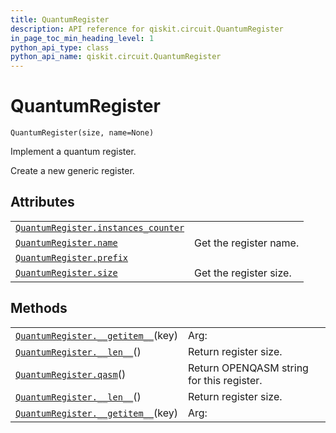 ```yaml
---
title: QuantumRegister
description: API reference for qiskit.circuit.QuantumRegister
in_page_toc_min_heading_level: 1
python_api_type: class
python_api_name: qiskit.circuit.QuantumRegister
---
```


# QuantumRegister

<span id="qiskit.circuit.QuantumRegister" />

`QuantumRegister(size, name=None)`

Implement a quantum register.

Create a new generic register.

## Attributes

|                                                                                                                                            |                        |
| ------------------------------------------------------------------------------------------------------------------------------------------ | ---------------------- |
| [`QuantumRegister.instances_counter`](qiskit.circuit.QuantumRegister.instances_counter "qiskit.circuit.QuantumRegister.instances_counter") |                        |
| [`QuantumRegister.name`](qiskit.circuit.QuantumRegister.name "qiskit.circuit.QuantumRegister.name")                                        | Get the register name. |
| [`QuantumRegister.prefix`](qiskit.circuit.QuantumRegister.prefix "qiskit.circuit.QuantumRegister.prefix")                                  |                        |
| [`QuantumRegister.size`](qiskit.circuit.QuantumRegister.size "qiskit.circuit.QuantumRegister.size")                                        | Get the register size. |

## Methods

|                                                                                                                               |                                           |
| ----------------------------------------------------------------------------------------------------------------------------- | ----------------------------------------- |
| [`QuantumRegister.__getitem__`](qiskit.circuit.QuantumRegister.__getitem__ "qiskit.circuit.QuantumRegister.__getitem__")(key) | Arg:                                      |
| [`QuantumRegister.__len__`](qiskit.circuit.QuantumRegister.__len__ "qiskit.circuit.QuantumRegister.__len__")()                | Return register size.                     |
| [`QuantumRegister.qasm`](qiskit.circuit.QuantumRegister.qasm "qiskit.circuit.QuantumRegister.qasm")()                         | Return OPENQASM string for this register. |
| [`QuantumRegister.__len__`](qiskit.circuit.QuantumRegister.__len__ "qiskit.circuit.QuantumRegister.__len__")()                | Return register size.                     |
| [`QuantumRegister.__getitem__`](qiskit.circuit.QuantumRegister.__getitem__ "qiskit.circuit.QuantumRegister.__getitem__")(key) | Arg:                                      |

